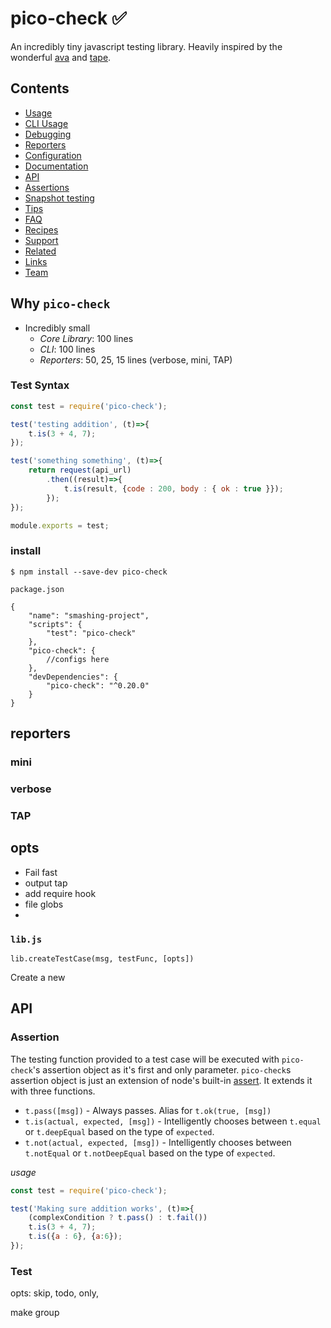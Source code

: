 # pico-check ✅
An incredibly tiny javascript testing library. Heavily inspired by the wonderful [ava](https://github.com/avajs/ava) and [tape](https://github.com/substack/tape).


## Contents

- [Usage](#usage)
- [CLI Usage](#cli)
- [Debugging](#debugging)
- [Reporters](#reporters)
- [Configuration](#configuration)
- [Documentation](#documentation)
- [API](#api)
- [Assertions](#assertions)
- [Snapshot testing](#snapshot-testing)
- [Tips](#tips)
- [FAQ](#faq)
- [Recipes](#recipes)
- [Support](#support)
- [Related](#related)
- [Links](#links)
- [Team](#team)

## Why `pico-check`
- Incredibly small
  - *Core Library*: 100 lines
  - *CLI*: 100 lines
  - *Reporters*: 50, 25, 15 lines (verbose, mini, TAP)



### Test Syntax
```js
const test = require('pico-check');

test('testing addition', (t)=>{
	t.is(3 + 4, 7);
});

test('something something', (t)=>{
	return request(api_url)
		.then((result)=>{
			t.is(result, {code : 200, body : { ok : true }});
		});
});

module.exports = test;
```

### install

```
$ npm install --save-dev pico-check
```

`package.json`
```
{
	"name": "smashing-project",
	"scripts": {
		"test": "pico-check"
	},
	"pico-check": {
		//configs here
	},
	"devDependencies": {
		"pico-check": "^0.20.0"
	}
}
```

## reporters

### mini

### verbose

### TAP



## opts
- Fail fast
- output tap
- add require hook
- file globs
-


### `lib.js`

`lib.createTestCase(msg, testFunc, [opts])`

Create a new


## API

### Assertion

The testing function provided to a test case will be executed with `pico-check`'s assertion object as it's first and only parameter. `pico-check`s assertion object is just an extension of node's built-in [assert](https://nodejs.org/api/assert.html). It extends it with three functions.

* `t.pass([msg])` - Always passes. Alias for `t.ok(true, [msg])`
* `t.is(actual, expected, [msg])` - Intelligently chooses between `t.equal` or `t.deepEqual` based on the type of `expected`.
* `t.not(actual, expected, [msg])` - Intelligently chooses between `t.notEqual` or `t.notDeepEqual` based on the type of `expected`.

*usage*
```js
const test = require('pico-check');

test('Making sure addition works', (t)=>{
	(complexCondition ? t.pass() : t.fail())
	t.is(3 + 4, 7);
	t.is({a : 6}, {a:6});
});
```



### Test

opts: skip, todo, only,

make
group
